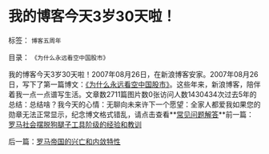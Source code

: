# 我的博客今天3岁30天啦！

标签： `博客五周年` 

目录： `《为什么永远看空中国股市》`

我的博客今天3岁30天啦！2007年08月26日，在新浪博客安家。2007年08月26日，写下了第一篇博文：[《为什么永远看空中国股市》](http://blog.sina.com.cn/s/blog_5563a64d010009pl.html)。这些年来，新浪博客，陪伴着我一点一点谱写生活。文章数2711篇图片数0张访问人数1430434次过去5年的总结：总结啥？我今天的心情：无聊向未来许下一个愿望：全家人都爱我[](http://joy.blog.sina.com.cn/blog_5years/index.php?from=blog)如果您的勋章无法正常显示，纪念博文格式错乱，请点击查看**[常见问题解答](http://joy.blog.sina.com.cn/blog_5years/about.php#mark)**前一篇：[罗马社会摆脱狗腿子工具阶级的经验和教训](../../../2010/9/24/罗马社会摆脱狗腿子工具阶级的经验和教训.md)

后一篇：[罗马帝国的兴亡和内敛特性](../../../2010/9/24/罗马帝国的兴亡和内敛特性.md)